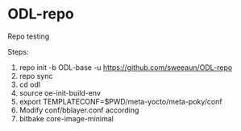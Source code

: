 # ODL-repo
Repo testing 


Steps:
1) repo init -b ODL-base -u https://github.com/sweeaun/ODL-repo
2) repo sync
3) cd odl
4) source oe-init-build-env
5) export TEMPLATECONF=$PWD/meta-yocto/meta-poky/conf
6) Modify conf/bblayer.conf according
7) bitbake core-image-minimal
